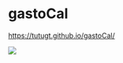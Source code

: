 # gastoCal

https://tutugt.github.io/gastoCal/


<a href="https://tutugt.github.io/gastoCal/"><img src="calc.png" class="media-object  img-responsive img-thumbnail" target="_blank"></a>
